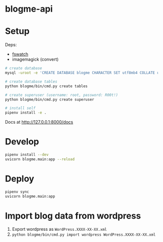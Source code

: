 # blogme-api


# Setup

Deps:

- [fswatch](https://github.com/emcrisostomo/fswatch/) 
- imagemagick (convert)


```sh
# create database
mysql -uroot -e 'CREATE DATABASE blogme CHARACTER SET utf8mb4 COLLATE utf8mb4_unicode_ci;'

# create database tables
python blogme/bin/cmd.py create tables

# create superuser (username: root, password: R00t!)
python blogme/bin/cmd.py create superuser

# install self
pipenv install -e .
```

Docs at http://127.0.0.1:8000/docs


# Develop

```sh
pipenv install --dev
uvicorn blogme.main:app --reload
```

# Deploy

```sh
pipenv sync
uvicorn blogme.main:app
```


# Import blog data from wordpress

1. Export wordpress as `WordPress.XXXX-XX-XX.xml`
2. `python blogme/bin/cmd.py import wordpress WordPress.XXXX-XX-XX.xml`
